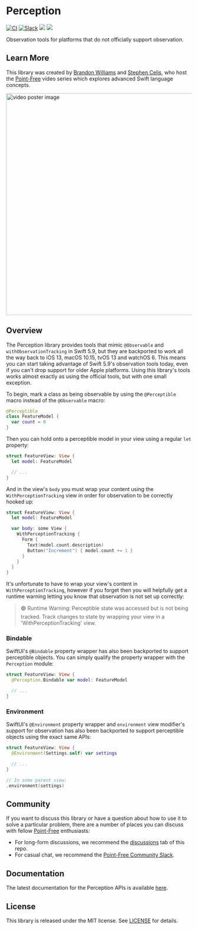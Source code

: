 # Perception

[![CI](https://github.com/pointfreeco/swift-perception/workflows/CI/badge.svg)](https://github.com/pointfreeco/swift-perception/actions?query=workflow%3ACI)
[![Slack](https://img.shields.io/badge/slack-chat-informational.svg?label=Slack&logo=slack)](https://www.pointfree.co/slack-invite)
[![](https://img.shields.io/endpoint?url=https%3A%2F%2Fswiftpackageindex.com%2Fapi%2Fpackages%2Fpointfreeco%2Fswift-perception%2Fbadge%3Ftype%3Dswift-versions)](https://swiftpackageindex.com/pointfreeco/swift-perception)
[![](https://img.shields.io/endpoint?url=https%3A%2F%2Fswiftpackageindex.com%2Fapi%2Fpackages%2Fpointfreeco%2Fswift-perception%2Fbadge%3Ftype%3Dplatforms)](https://swiftpackageindex.com/pointfreeco/swift-perception)

Observation tools for platforms that do not officially support observation.

## Learn More

This library was created by [Brandon Williams][mbrandonw] and [Stephen Celis][stephencelis], who
host the [Point-Free][pointfreeco] video series which explores advanced Swift language concepts.

<a href="https://www.pointfree.co/">
  <img alt="video poster image" src="https://d3rccdn33rt8ze.cloudfront.net/episodes/0252.jpeg" width="600">
</a>

## Overview

The Perception library provides tools that mimic `@Observable` and `withObservationTracking` in
Swift 5.9, but they are backported to work all the way back to iOS 13, macOS 10.15, tvOS 13 and
watchOS 6. This means you can start taking advantage of Swift 5.9's observation tools today,
even if you can't drop support for older Apple platforms. Using this library's tools works almost
exactly as using the official tools, but with one small exception.

To begin, mark a class as being observable by using the `@Perceptible` macro instead of the
`@Observable` macro:

```swift
@Perceptible
class FeatureModel {
  var count = 0
}
```

Then you can hold onto a perceptible model in your view using a regular `let` property:

```swift
struct FeatureView: View {
  let model: FeatureModel

  // ...
}
```

And in the view's `body` you must wrap your content using the `WithPerceptionTracking` view in
order for observation to be correctly hooked up:

```swift
struct FeatureView: View {
  let model: FeatureModel

  var body: some View {
    WithPerceptionTracking {
      Form {
        Text(model.count.description)
        Button("Increment") { model.count += 1 }
      }
    }
  }
}
```

It's unfortunate to have to wrap your view's content in `WithPerceptionTracking`, however if you
forget then you will helpfully get a runtime warning letting you know that observation is not
set up correctly:

> 🟣 Runtime Warning: Perceptible state was accessed but is not being tracked. Track changes to
> state by wrapping your view in a 'WithPerceptionTracking' view.

### Bindable

SwiftUI's `@Bindable` property wrapper has also been backported to support perceptible objects. You
can simply qualify the property wrapper with the `Perception` module:

```swift
struct FeatureView: View {
  @Perception.Bindable var model: FeatureModel

  // ...
}
```

### Environment

SwiftUI's `@Environment` property wrapper and `environment` view modifier's support for observation
has also been backported to support perceptible objects using the exact same APIs:

```swift
struct FeatureView: View {
  @Environment(Settings.self) var settings

  // ...
}

// In some parent view:
.environment(settings)
```

## Community

If you want to discuss this library or have a question about how to use it to solve
a particular problem, there are a number of places you can discuss with fellow
[Point-Free](https://www.pointfree.co) enthusiasts:

* For long-form discussions, we recommend the
[discussions](https://github.com/pointfreeco/swift-perception/discussions) tab of this repo.
* For casual chat, we recommend the [Point-Free Community Slack](https://pointfree.co/slack-invite).

## Documentation

The latest documentation for the Perception APIs is available [here][docs].

## License

This library is released under the MIT license. See [LICENSE](LICENSE) for details.

[pointfreeco]: https://www.pointfree.co
[mbrandonw]: https://twitter.com/mbrandonw
[stephencelis]: https://twitter.com/stephencelis
[docs]: https://swiftpackageindex.com/pointfreeco/swift-perception/main/documentation/perception
